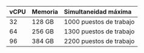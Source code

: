 | vCPU | Memoria | Simultaneidad máxima    |
|:---- |:------- |:----------------------- |
| 32   | 128 GB  | 1000 puestos de trabajo |
| 64   | 256 GB  | 1300 puestos de trabajo |
| 96   | 384 GB  | 2200 puestos de trabajo |
